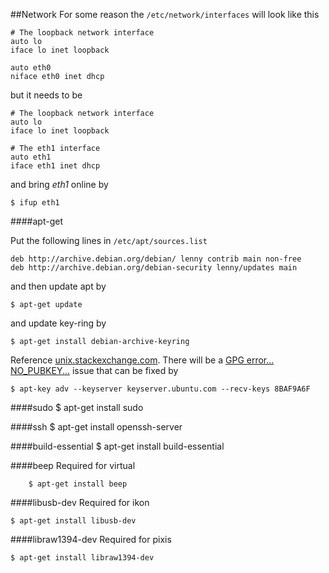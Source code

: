 ##Network
For some reason the  `/etc/network/interfaces` will look like this

	# The loopback network interface
	auto lo
	iface lo inet loopback

	auto eth0
	niface eth0 inet dhcp

but it needs to be

	# The loopback network interface
	auto lo
	iface lo inet loopback

	# The eth1 interface
	auto eth1
	iface eth1 inet dhcp

and bring *eth1* online by

	$ ifup eth1



####apt-get

Put the following lines in `/etc/apt/sources.list`

	deb http://archive.debian.org/debian/ lenny contrib main non-free
	deb http://archive.debian.org/debian-security lenny/updates main

and then update apt by

	$ apt-get update

and update key-ring by

	$ apt-get install debian-archive-keyring

Reference [unix.stackexchange.com](http://unix.stackexchange.com/questions/66830/are-there-any-source-apt-repositories-for-debian-lenny). There will be a [GPG error... NO_PUBKEY...](http://askubuntu.com/questions/13065/how-do-i-fix-the-gpg-error-no-pubkey) issue that can be fixed by

	$ apt-key adv --keyserver keyserver.ubuntu.com --recv-keys 8BAF9A6F



####sudo
	$ apt-get install sudo



####ssh
	$ apt-get install openssh-server



####build-essential
	$ apt-get install build-essential



####beep
Required for virtual

		$ apt-get install beep



####libusb-dev
Required for ikon

	$ apt-get install libusb-dev



####libraw1394-dev
Required for pixis

	$ apt-get install libraw1394-dev
